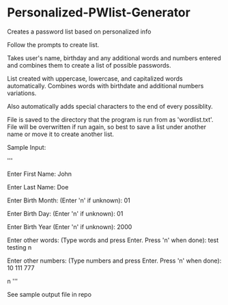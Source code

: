 # Personalized-PWlist-Generator
Creates a password list based on personalized info

Follow the prompts to create list.

Takes user's name, birthday and any additional words and numbers entered and combines them to create a list of possible passwords.

List created with uppercase, lowercase, and capitalized words automatically. Combines words with birthdate and additional numbers variations.

Also automatically adds special characters to the end of every possiblity.

File is saved to the directory that the program is run from as 'wordlist.txt'. 
File will be overwritten if run again, so best to save a list under another name or move it to create another list. 


Sample Input:

'''

Enter First Name: John

Enter Last Name: Doe

Enter Birth Month: (Enter 'n' if unknown): 01

Enter Birth Day: (Enter 'n' if unknown): 01

Enter Birth Year (Enter 'n' if unknown): 2000

Enter other words: 
(Type words and press Enter. Press 'n' when done): test
testing
n

Enter other numbers: 
(Type numbers and press Enter. Press 'n' when done): 10
111
777

n
'''

See sample output file in repo

